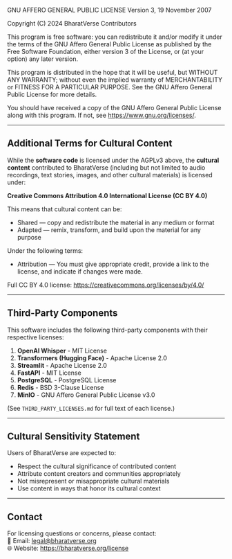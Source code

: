 GNU AFFERO GENERAL PUBLIC LICENSE
Version 3, 19 November 2007

Copyright (C) 2024 BharatVerse Contributors

This program is free software: you can redistribute it and/or modify
it under the terms of the GNU Affero General Public License as published
by the Free Software Foundation, either version 3 of the License, or
(at your option) any later version.

This program is distributed in the hope that it will be useful,
but WITHOUT ANY WARRANTY; without even the implied warranty of
MERCHANTABILITY or FITNESS FOR A PARTICULAR PURPOSE.  See the
GNU Affero General Public License for more details.

You should have received a copy of the GNU Affero General Public License
along with this program.  If not, see <https://www.gnu.org/licenses/>.

---

## Additional Terms for Cultural Content

While the **software code** is licensed under the AGPLv3 above, the **cultural
content** contributed to BharatVerse (including but not limited to audio recordings,
text stories, images, and other cultural materials) is licensed under:

**Creative Commons Attribution 4.0 International License (CC BY 4.0)**

This means that cultural content can be:
- Shared — copy and redistribute the material in any medium or format
- Adapted — remix, transform, and build upon the material for any purpose

Under the following terms:
- Attribution — You must give appropriate credit, provide a link to the license,
  and indicate if changes were made.

Full CC BY 4.0 license: https://creativecommons.org/licenses/by/4.0/

---

## Third-Party Components

This software includes the following third-party components with their respective licenses:

1. **OpenAI Whisper** - MIT License  
2. **Transformers (Hugging Face)** - Apache License 2.0  
3. **Streamlit** - Apache License 2.0  
4. **FastAPI** - MIT License  
5. **PostgreSQL** - PostgreSQL License  
6. **Redis** - BSD 3-Clause License  
7. **MinIO** - GNU Affero General Public License v3.0  

(See `THIRD_PARTY_LICENSES.md` for full text of each license.)

---

## Cultural Sensitivity Statement

Users of BharatVerse are expected to:
- Respect the cultural significance of contributed content
- Attribute content creators and communities appropriately
- Not misrepresent or misappropriate cultural materials
- Use content in ways that honor its cultural context

---

## Contact

For licensing questions or concerns, please contact:  
📧 Email: legal@bharatverse.org  
🌐 Website: https://bharatverse.org/license

